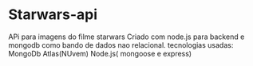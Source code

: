 # Starwars-api
APi para imagens do filme starwars
Criado com node.js para backend e mongodb como bando de dados nao relacional.
tecnologias usadas:
MongoDb Atlas(NUvem)
Node.js( mongoose e express)
